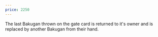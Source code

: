 ```yaml
---
price: 2250
---
```

The last Bakugan thrown on the gate card is returned to it's owner and is replaced by another Bakugan from their hand.